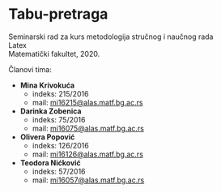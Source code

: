 # Tabu-pretraga

Seminarski rad za kurs metodologija stručnog i naučnog rada <br>
Latex <br>
Matematički fakultet, 2020. <br>

Članovi tima:
* <b> Mina Krivokuća </b>
  * indeks: 215/2016
  * mail: mi16215@alas.matf.bg.ac.rs
* <b> Darinka Zobenica </b>
  * indeks: 75/2016 
  * mail: mi16075@alas.matf.bg.ac.rs
* <b> Olivera Popović </b>
  * indeks: 126/2016 
  * mail: mi16126@alas.matf.bg.ac.rs
* <b> Teodora Nićković </b>
  * indeks: 57/2016 
  * mail: mi16057@alas.matf.bg.ac.rs